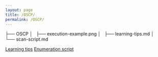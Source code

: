 ```yaml
---
layout: page
title: /OSCP/
permalink: /OSCP/
---
```


├── OSCP
│   ├── execution-example.png
│   ├── learning-tips.md
│   └── scan-script.md

<p><a href="/OSCP/learning-tips">Learning tips</a> <a href="/OSCP/scan-script">Enumeration script</a></p>
